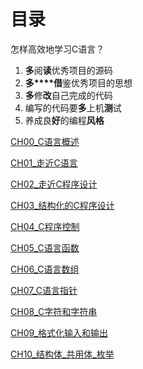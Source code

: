 # 目录

怎样高效地学习C语言？

1. **多**阅**读**优秀项目的源码
2. **多****借**鉴优秀项目的思想
3. **多**修**改**自己完成的代码
4. 编写的代码要**多**上机**测**试
5. 养成良**好**的编程**风格**

[CH00_C语言概述](./CH00_C语言概述.md)

[CH01_走近C语言](./CH01_走近C语言.md)

[CH02_走近C程序设计](./CH02_走近C程序设计.md)

[CH03_结构化的C程序设计](./CH03_结构化的C程序设计.md)

[CH04_C程序控制](./CH04_C程序控制.md)

[CH05_C语言函数](./CH05_C语言函数.md)

[CH06_C语言数组](./CH06_C语言数组.md)

[CH07_C语言指针](./CH07_C语言指针.md)

[CH08_C字符和字符串](./CH08_C字符和字符串.md)

[CH09_格式化输入和输出](./CH09_格式化输入和输出.md)

[CH10\_结构体\_共用体_枚举](./CH10_结构体_共用体_枚举.md)